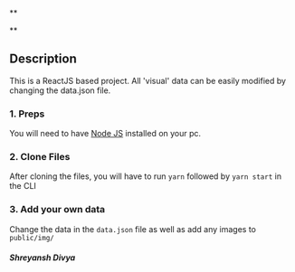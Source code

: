 

** 

**


## Description
This is a ReactJS based project.
All 'visual' data can be easily modified by changing the data.json file.


### 1. Preps
You will need to have <a href="https://nodejs.org/">Node JS</a> installed on your pc. 

### 2. Clone Files
After cloning the files, you will have to run ```yarn``` followed by ```yarn start``` in the CLI
### 3. Add your own data 
Change the data in the ```data.json``` file as well as add any images to ```public/img/```

##### Shreyansh Divya
